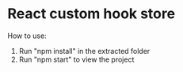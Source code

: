 # React custom hook store

How to use:

1) Run "npm install" in the extracted folder
2) Run "npm start" to view the project
